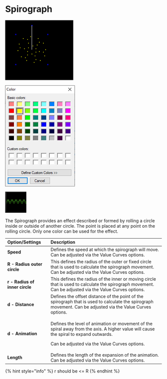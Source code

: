 # Spirograph

![Icon](../../.gitbook/assets/image%20%28583%29.png)

![Sequencer Grid](../../.gitbook/assets/image%20%28685%29.png)

![](../../.gitbook/assets/image%20%28165%29.png)

The Spirograph provides an effect described or formed by rolling a circle inside or outside of another circle. The point is placed at any point on the rolling circle.  Only one color can be used for the effect.

<table>
  <thead>
    <tr>
      <th style="text-align:left">Option/Settings</th>
      <th style="text-align:left">Description</th>
    </tr>
  </thead>
  <tbody>
    <tr>
      <td style="text-align:left"><b>Speed</b>
      </td>
      <td style="text-align:left">Defines the speed at which the spirograph will move. Can be adjusted via
        the Value Curves options.</td>
    </tr>
    <tr>
      <td style="text-align:left"><b>R - Radius outer circle</b>
      </td>
      <td style="text-align:left">This defines the radius of the outer or fixed circle that is used to calculate
        the spirograph movement. Can be adjusted via the Value Curves options.</td>
    </tr>
    <tr>
      <td style="text-align:left"><b>r - Radius of inner circle</b>
      </td>
      <td style="text-align:left">This defines the radius of the inner or moving circle that is used to
        calculate the spirograph movement. Can be adjusted via the Value Curves
        options.</td>
    </tr>
    <tr>
      <td style="text-align:left"><b>d - Distance</b>
      </td>
      <td style="text-align:left">Defines the offset distance of the point of the spirograph that is used
        to calculate the spirograph movement. Can be adjusted via the Value Curves
        options.</td>
    </tr>
    <tr>
      <td style="text-align:left"><b>d - Animation</b>
      </td>
      <td style="text-align:left">
        <p>Defines the level of animation or movement of the spiral away from the
          axis. A higher value will cause the spiral to expand outwards.</p>
        <p>Can be adjusted via the Value Curves options.</p>
      </td>
    </tr>
    <tr>
      <td style="text-align:left"><b>Length</b>
      </td>
      <td style="text-align:left">Defines the length of the expansion of the animation. Can be adjusted
        via the Value Curves options.</td>
    </tr>
  </tbody>
</table>{% hint style="info" %}
r should be &lt;= R
{% endhint %}

